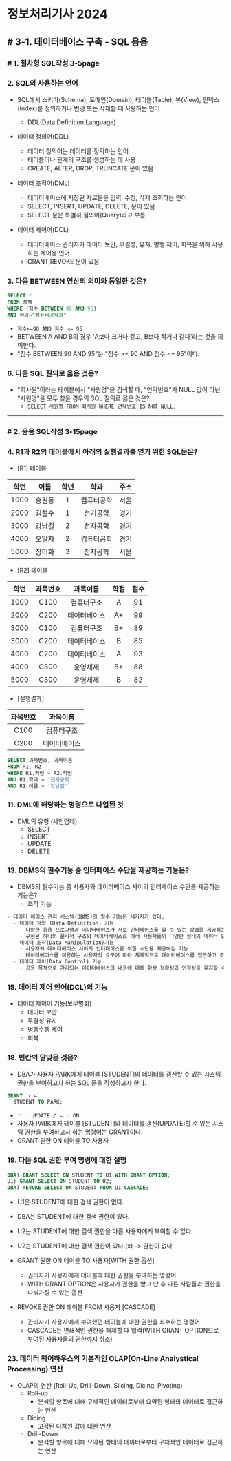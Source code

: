 # 정보처리기사 2024

## # 3-1. 데이터베이스 구축 - SQL 응용

### # 1. 절차형 SQL작성 3-5page

### 2. SQL의 사용하는 언어

- SQL에서 스키마(Schema), 도메인(Domain), 테이블(Table), 뷰(View), 인덱스(Index)를 정의하거나 변경 또는 삭제할 때 사용하는 언어
  - DDL(Data Definition Language)

- 데이터 정의어(DDL)
  - 데이터 정의어는 데이터를 정의하는 언어
  - 테이블이나 관계의 구조를 생성하는 데 사용
  - CREATE, ALTER, DROP, TRUNCATE 문이 있음
- 데이터 조작어(DML)
  - 데이터베이스에 저장된 자료들을 입력, 수정, 삭제 조회하는 언어
  - SELECT, INSERT, UPDATE, DELETE, 문이 있음
  - SELECT 문은 특별히 질의어(Query)라고 부름
- 데이터 제어어(DCL)
  - 데이터베이스 관리자가 데이터 보안, 무결성, 유지, 병행 제어, 회복을 위해 사용하는 제어용 언어
  - GRANT,REVOKE 문이 있음

### 3. 다음 BETWEEN 연산의 의미와 동일한 것은?

```SQL
SELECT *
FROM 성적
WHERE (점수 BETWEEN 90 AND 95)
AND 학과="컴퓨터공학과"
```

- `점수>=90 AND 점수 <= 95`
- BETWEEN A AND B의 경우 'A보다 크거나 같고, B보다 작거나 같다'라는 것을 의미한다.
- "점수 BETWEEN 90 AND 95"는 "점수 >= 90 AND 점수 <= 95"이다.

### 6. 다음 SQL 질의로 옳은 것은?

- "회사원"이라는 테이블에서 "사원명"을 검색할 때, "연락번호"가 NULL 값이 아닌 "사원명"을 모두 찾을 경우의 SQL 질의로 옳은 것은?
  - `SELECT 사원명 FROM 회사원 WHERE 연락번호 IS NOT NULL;`

---

### # 2. 응용 SQL작성 3-15page

### 4. R1과 R2의 테이블에서 아래의 실행결과를 얻기 위한 SQL문은?

- [R1] 테이블

|학번|이름|학년|학과|주소|
|:--:|:--:|:--:|:--:|:--:|
|1000|홍길동|1|컴퓨터공학|서울|
|2000|김철수|1|전기공학|경기|
|3000|강남길|2|전자공학|경기|
|4000|오말자|2|컴퓨터공학|경기|
|5000|장미화|3|전자공학|서울|

- [R2] 테이블

|학번|과목번호|과목이름|학점|점수|
|:--:|:--:|:--:|:--:|:--:|
|1000|C100|컴퓨터구조|A|91|
|2000|C200|데이터베이스|A+|99|
|3000|C100|컴퓨터구조|B+|89|
|3000|C200|데이터베이스|B|85|
|4000|C200|데이터베이스|A|93|
|4000|C300|운영체제|B+|88|
|5000|C300|운영체제|B|82|

- [실행결과]

|과목번호|과목이름|
|:--:|:--:|
|C100|컴퓨터구조|
|C200|데이터베이스|

```SQL
SELECT 과목번호, 과목이름
FROM R1, R2
WHERE R1.학번 = R2.학번
AND R1.학과 = '전자공학'
AND R1.이름 = '강남길'
```

### 11. DML에 해당하는 명령으로 나열된 것

- DML의 유형 (세인업데)
  - SELECT
  - INSERT
  - UPDATE
  - DELETE

### 13. DBMS의 필수기능 중 인터페이스 수단을 제공하는 기능은?

- DBMS의 필수기능 중 사용자와 데이터베이스 사이의 인터페이스 수단을 제공하는 기능은?
  - 조작 기능

```markdown
- 데이터 베이스 관리 시스템(DBMS)의 필수 기능은 세가지가 있다.
  - 데이터 정의 (Data Definition) 기능
    - 다양한 응용 프로그램과 데이터베이스가 서로 인터페이스를 할 수 있는 방법을 제공하는 기능
    - 구현된 하나의 물리적 구조의 데이터베이스로 여러 사용자들의 다양한 형태의 데이터 요구를 지원해 줄 수 있도록 가장 적절한 데이터베이스 구조를 정의할 수 있는 기능
  - 데이터 조작(Data Manipulation)기능
    - 사용자와 데이터베이스 사이의 인터페이스를 위한 수단을 제공하는 기능
    - 데이터베이스를 이용하는 사용자의 요구에 따라 체계적으로 데이터베이스를 접근하고 조작할 수 있는 기능
  - 데이터 제어(Data Control) 기능
    - 공용 목적으로 관리되는 데이터베이스의 내용에 대해 항상 정확성과 안정성을 유지할 수 있도록 데이터를 제어 기능
```

### 15. 데이터 제어 언어(DCL)의 기능

- 데이터 제어어 기능(보무병회)
  - 데이터 보안
  - 무결성 유지
  - 병행수행 제어
  - 회복

### 18. 빈칸의 알맞은 것은?

- DBA가 사용자 PARK에게 테이블 [STUDENT]의 데이터를 갱신할 수 있는 시스템 권한을 부여하고자 하는 SQL 문을 작성하고자 한다.

```SQL
GRANT ㄱ ㄴ
  STUDENT TO PARK;
```

- `ㄱ : UPDATE / ㄴ : ON`
- 사용자 PARK에게 테이블 [STUDENT]와 데이터를 갱신(UPDATE)할 수 있는 시스템 권한을 부여하고자 하는 명령어는 GRANT이다.
- GRANT 권한 ON 테이블 TO 사용자

### 19. 다음 SQL 권한 부여 명령에 대한 설명

```SQL
DBA) GRANT SELECT ON STUDENT TO U1 WITH GRANT OPTION;
U1) GRANT SELECT ON STUDENT TO U2;
DBA) REVOKE SELECT ON STUDENT FROM U1 CASCADE;
```

- U1은 STUDENT에 대한 검색 권한이 없다.
- DBA는 STUDENT에 대한 검색 권한이 있다.
- U2는 STUDENT에 대한 검색 권한을 다른 사용자에게 부여할 수 없다.
- U2는 STUDENT에 대한 검색 권한이 있다.(x) -> 권한이 없다

- GRANT 권한 ON 테이블 TO 사용자[WITH 권한 옵션]
  - 권리자가 사용자에게 테이블에 대한 권한을 부여하는 명령어
  - WITH GRANT OPTION은 사용자가 권한을 받고 난 후 다른 사람들과 권한을 나눠가질 수 있는 옵션
- REVOKE 권한 ON 테이블 FROM 사용자 [CASCADE]
  - 관리자가 사용자에게 부여했던 테이블에 대한 권한을 회수하는 명령어
  - CASCADE는 연쇄적인 권한을 해제할 때 입력(WITH GRANT OPTION으로 부여된 사용자들의 권한까지 취소)

### 23. 데이터 웨어하우스의 기본적인 OLAP(On-Line Analystical Processing) 연산

- OLAP의 연산 (Roll-Up, Drill-Down, Slicing, Dicing, Pivoting)
  - Roll-up
    - 분석할 항목에 대해 구체적인 데이터로부터 요약된 형태의 데이터로 접근하는 연산
  - Dicing
    - 고정된 다차원 값에 대한 연산
  - Drill-Down
    - 분석할 항목에 대해 요약된 형태의 데이터로부터 구체적인 데이터로 접근하는 연산
